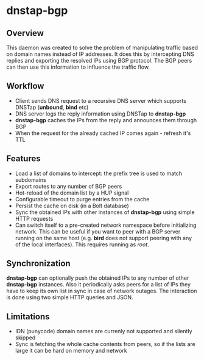 # dnstap-bgp

## Overview
This daemon was created to solve the problem of manipulating traffic based on domain names instead of IP addresses. It does this by intercepting DNS replies and exporting the resolved IPs using BGP protocol. The BGP peers can then use this information to influence the traffic flow.

## Workflow
* Client sends DNS request to a recursive DNS server which supports DNSTap (**unbound**, **bind** etc)
* DNS server logs the reply information using DNSTap to **dnstap-bgp**
* **dnstap-bgp** caches the IPs from the reply and announces them through BGP
* When the request for the already cached IP comes again - refresh it's TTL

## Features
* Load a list of domains to intercept: the prefix tree is used to match subdomains
* Export routes to any number of BGP peers
* Hot-reload of the domain list by a HUP signal
* Configurable timeout to purge entries from the cache
* Persist the cache on disk (in a Bolt database)
* Sync the obtained IPs with other instances of **dnstap-bgp** using simple HTTP requests
* Can switch itself to a pre-created network namespace before initializing network. This can be useful if you want to peer with a BGP server running on the same host (e.g. **bird** does not support peering with any of the local interfaces). This requires running as *root*.

## Synchronization
**dnstap-bgp** can optionally push the obtained IPs to any number of other **dnstap-bgp** instances. Also it periodically asks peers for a list of IPs they have to keep its own list in sync in case of network outages. The interaction is done using two simple HTTP queries and JSON.

## Limitations
* IDN (punycode) domain names are currenly not supported and silently skipped
* Sync is fetching the whole cache contents from peers, so if the lists are large it can be hard on memory and network
